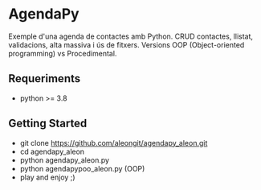 # AgendaPy

Exemple d'una agenda de contactes amb Python.
CRUD contactes, llistat, validacions, alta massiva i ús de fitxers.
Versions OOP (Object-oriented programming) vs Procedimental.

## Requeriments
- python >= 3.8

## Getting Started
- git clone https://github.com/aleongit/agendapy_aleon.git
- cd agendapy_aleon
- python agendapy_aleon.py
- python agendapypoo_aleon.py (OOP)
- play and enjoy ;)
